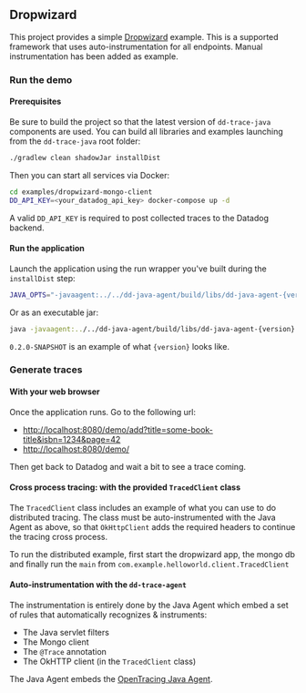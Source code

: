 ## Dropwizard

This project provides a simple [Dropwizard][1] example. This is a supported framework that uses
auto-instrumentation for all endpoints. Manual instrumentation has been added as example.

[1]: http://www.dropwizard.io/

### Run the demo

#### Prerequisites

Be sure to build the project so that the latest version of ``dd-trace-java`` components are used. You can build
all libraries and examples launching from the ``dd-trace-java`` root folder:
```bash
./gradlew clean shadowJar installDist
```

Then you can start all services via Docker:
```bash
cd examples/dropwizard-mongo-client
DD_API_KEY=<your_datadog_api_key> docker-compose up -d
```

A valid ``DD_API_KEY`` is required to post collected traces to the Datadog backend.

#### Run the application

Launch the application using the run wrapper you've built during the ``installDist`` step:
```bash
JAVA_OPTS="-javaagent:../../dd-java-agent/build/libs/dd-java-agent-{version}.jar -Ddd.service.name=dropwizard-example" build/install/dropwizard-mongo-client/bin/dropwizard-mongo-client server
```

Or as an executable jar:
```bash
java -javaagent:../../dd-java-agent/build/libs/dd-java-agent-{version}.jar -Ddd.service.name=dropwizard-example -jar build/libs/dropwizard-mongo-client-demo-all.jar server
```

``0.2.0-SNAPSHOT`` is an example of what ``{version}`` looks like.

### Generate traces

#### With your web browser

Once the application runs. Go to the following url:

* [http://localhost:8080/demo/add?title=some-book-title&isbn=1234&page=42][1]
* [http://localhost:8080/demo/][2]

[1]: http://localhost:8080/demo/add?title=some-book-title&isbn=1234&page=42
[2]: http://localhost:8080/demo/

Then get back to Datadog and wait a bit to see a trace coming.

#### Cross process tracing: with the provided `TracedClient` class

The ``TracedClient`` class includes an example of what you can use to do distributed tracing. The class must be
auto-instrumented with the Java Agent as above, so that ``OkHttpClient`` adds the required headers to continue
the tracing cross process.

To run the distributed example, first start the dropwizard app, the mongo db and finally run the `main` from `com.example.helloworld.client.TracedClient` 

#### Auto-instrumentation with the `dd-trace-agent`

The instrumentation is entirely done by the Java Agent which embed a set of rules that automatically recognizes & 
instruments:

- The Java servlet filters
- The Mongo client
- The `@Trace` annotation
- The OkHTTP client (in the ``TracedClient`` class)

The Java Agent embeds the [OpenTracing Java Agent](https://github.com/opentracing-contrib/java-agent).
